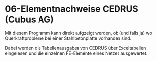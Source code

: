# 06-Elementnachweise CEDRUS (Cubus AG)

Mit diesem Programm kann direkt aufgzeigt werden, ob (und falls ja) wo Querkraftprobleme bei einer Stahlbetonplatte vorhanden sind. 

Dabei werden die Tabellenausgaben von CEDRUS über Exceltabellen eingelesen und die einzelnen FE-Elemente eines Netzes ausgewertet.
